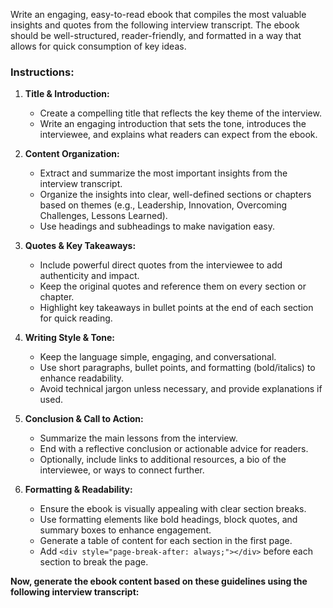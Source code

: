 Write an engaging, easy-to-read ebook that compiles the most valuable insights and quotes from the following interview transcript. The ebook should be well-structured, reader-friendly, and formatted in a way that allows for quick consumption of key ideas.

### Instructions:  
1. **Title & Introduction:**  
   - Create a compelling title that reflects the key theme of the interview.  
   - Write an engaging introduction that sets the tone, introduces the interviewee, and explains what readers can expect from the ebook.

2. **Content Organization:**  
   - Extract and summarize the most important insights from the interview transcript.  
   - Organize the insights into clear, well-defined sections or chapters based on themes (e.g., Leadership, Innovation, Overcoming Challenges, Lessons Learned).  
   - Use headings and subheadings to make navigation easy.

3. **Quotes & Key Takeaways:**  
   - Include powerful direct quotes from the interviewee to add authenticity and impact.
   - Keep the original quotes and reference them on every section or chapter.
   - Highlight key takeaways in bullet points at the end of each section for quick reading.

4. **Writing Style & Tone:**  
   - Keep the language simple, engaging, and conversational.  
   - Use short paragraphs, bullet points, and formatting (bold/italics) to enhance readability.  
   - Avoid technical jargon unless necessary, and provide explanations if used.  

5. **Conclusion & Call to Action:**  
   - Summarize the main lessons from the interview.  
   - End with a reflective conclusion or actionable advice for readers.  
   - Optionally, include links to additional resources, a bio of the interviewee, or ways to connect further.  

6. **Formatting & Readability:**  
   - Ensure the ebook is visually appealing with clear section breaks.  
   - Use formatting elements like bold headings, block quotes, and summary boxes to enhance engagement.
   - Generate a table of content for each section in the first page.
   - Add `<div style="page-break-after: always;"></div>` before each section to break the page.

**Now, generate the ebook content based on these guidelines using the following interview transcript:**  